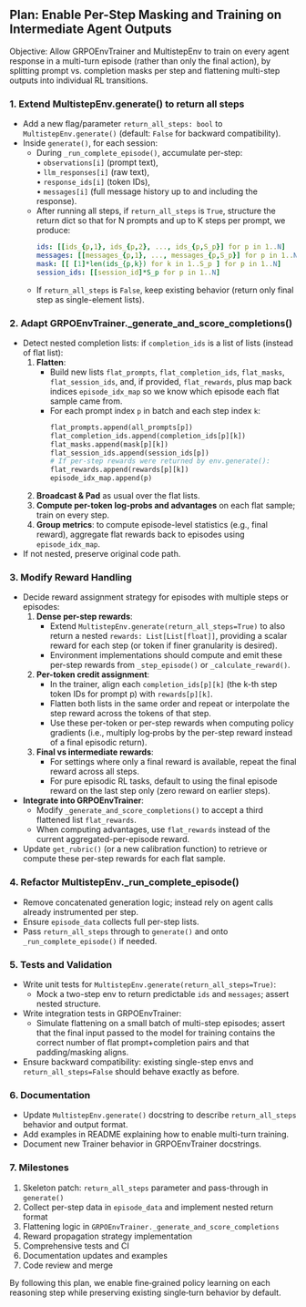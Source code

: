 ## Plan: Enable Per-Step Masking and Training on Intermediate Agent Outputs

Objective: Allow GRPOEnvTrainer and MultistepEnv to train on every agent response in a multi-turn episode (rather than only the final action), by splitting prompt vs. completion masks per step and flattening multi-step outputs into individual RL transitions.

### 1. Extend MultistepEnv.generate() to return all steps
  - Add a new flag/parameter `return_all_steps: bool` to `MultistepEnv.generate()` (default: `False` for backward compatibility).
  - Inside `generate()`, for each session:
    - During `_run_complete_episode()`, accumulate per-step:  
      • `observations[i]` (prompt text),  
      • `llm_responses[i]` (raw text),  
      • `response_ids[i]` (token IDs),  
      • `messages[i]` (full message history up to and including the response).
    - After running all steps, if `return_all_steps` is `True`, structure the return dict so that for N prompts and up to K steps per prompt, we produce:
      ```yaml
      ids: [[ids_{p,1}, ids_{p,2}, ..., ids_{p,S_p}] for p in 1..N]
      messages: [[messages_{p,1}, ..., messages_{p,S_p}] for p in 1..N]
      mask: [[ [1]*len(ids_{p,k}) for k in 1..S_p ] for p in 1..N]
      session_ids: [[session_id]*S_p for p in 1..N]
      ```
    - If `return_all_steps` is `False`, keep existing behavior (return only final step as single-element lists).

### 2. Adapt GRPOEnvTrainer._generate_and_score_completions()
  - Detect nested completion lists: if `completion_ids` is a list of lists (instead of flat list):
    1. **Flatten**:
       - Build new lists `flat_prompts`, `flat_completion_ids`, `flat_masks`, `flat_session_ids`, and, if provided, `flat_rewards`, plus map back indices `episode_idx_map` so we know which episode each flat sample came from.
       - For each prompt index `p` in batch and each step index `k`:
         ```python
         flat_prompts.append(all_prompts[p])
         flat_completion_ids.append(completion_ids[p][k])
         flat_masks.append(mask[p][k])
         flat_session_ids.append(session_ids[p])
         # If per-step rewards were returned by env.generate():
         flat_rewards.append(rewards[p][k])
         episode_idx_map.append(p)
         ```
    2. **Broadcast & Pad** as usual over the flat lists.
    3. **Compute per-token log‑probs and advantages** on each flat sample; train on every step.
    4. **Group metrics**: to compute episode-level statistics (e.g., final reward), aggregate flat rewards back to episodes using `episode_idx_map`.
  - If not nested, preserve original code path.

### 3. Modify Reward Handling
  - Decide reward assignment strategy for episodes with multiple steps or episodes:
    1. **Dense per-step rewards**:
       - Extend `MultistepEnv.generate(return_all_steps=True)` to also return a nested `rewards: List[List[float]]`,
         providing a scalar reward for each step (or token if finer granularity is desired).
       - Environment implementations should compute and emit these per-step rewards from `_step_episode()` or `_calculate_reward()`.
    2. **Per-token credit assignment**:
       - In the trainer, align each `completion_ids[p][k]` (the k-th step token IDs for prompt p) with `rewards[p][k]`.
       - Flatten both lists in the same order and repeat or interpolate the step reward across the tokens of that step.
       - Use these per-token or per-step rewards when computing policy gradients (i.e., multiply log‑probs by the per-step reward instead of a final episodic return).
    3. **Final vs intermediate rewards**:
       - For settings where only a final reward is available, repeat the final reward across all steps.
       - For pure episodic RL tasks, default to using the final episode reward on the last step only (zero reward on earlier steps).
  - **Integrate into GRPOEnvTrainer**:
    - Modify `_generate_and_score_completions()` to accept a third flattened list `flat_rewards`.
    - When computing advantages, use `flat_rewards` instead of the current aggregated-per-episode reward.
  - Update `get_rubric()` (or a new calibration function) to retrieve or compute these per-step rewards for each flat sample.

### 4. Refactor MultistepEnv._run_complete_episode()
  - Remove concatenated generation logic; instead rely on agent calls already instrumented per step.
  - Ensure `episode_data` collects full per-step lists.
  - Pass `return_all_steps` through to `generate()` and onto `_run_complete_episode()` if needed.

### 5. Tests and Validation
  - Write unit tests for `MultistepEnv.generate(return_all_steps=True)`:
    - Mock a two-step env to return predictable `ids` and `messages`; assert nested structure.
  - Write integration tests in GRPOEnvTrainer:
    - Simulate flattening on a small batch of multi-step episodes; assert that the final input passed to the model for training contains the correct number of flat prompt+completion pairs and that padding/masking aligns.
  - Ensure backward compatibility: existing single-step envs and `return_all_steps=False` should behave exactly as before.

### 6. Documentation
  - Update `MultistepEnv.generate()` docstring to describe `return_all_steps` behavior and output format.
  - Add examples in README explaining how to enable multi-turn training.
  - Document new Trainer behavior in GRPOEnvTrainer docstrings.

### 7. Milestones
  1. Skeleton patch: `return_all_steps` parameter and pass-through in `generate()`
  2. Collect per-step data in `episode_data` and implement nested return format
  3. Flattening logic in `GRPOEnvTrainer._generate_and_score_completions`
  4. Reward propagation strategy implementation
  5. Comprehensive tests and CI
  6. Documentation updates and examples
  7. Code review and merge

By following this plan, we enable fine‑grained policy learning on each reasoning step while preserving existing single‑turn behavior by default.